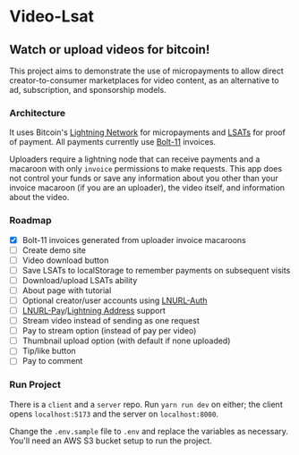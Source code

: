 # Video-Lsat

## Watch or upload videos for bitcoin!

This project aims to demonstrate the use of micropayments to allow direct creator-to-consumer marketplaces for video content, as an alternative to ad, subscription, and sponsorship models.

### Architecture

It uses Bitcoin's [Lightning Network](https://lightning.network/) for micropayments and [LSATs](https://lsat.tech/) for proof of payment. All payments currently use [Bolt-11]() invoices.

Uploaders require a lightning node that can receive payments and a macaroon with only `invoice` permissions to make requests. This app does not control your funds or save any information about you other than your invoice macaroon (if you are an uploader), the video itself, and information about the video.

### Roadmap

- [x] Bolt-11 invoices generated from uploader invoice macaroons
- [ ] Create demo site
- [ ] Video download button
- [ ] Save LSATs to localStorage to remember payments on subsequent visits
- [ ] Download/upload LSATs ability
- [ ] About page with tutorial
- [ ] Optional creator/user accounts using [LNURL-Auth](https://lightninglogin.live/learn)
- [ ] [LNURL-Pay](https://github.com/lnurl/luds/blob/luds/06.md)/[Lightning Address](https://lightningaddress.com/) support
- [ ] Stream video instead of sending as one request
- [ ] Pay to stream option (instead of pay per video)
- [ ] Thumbnail upload option (with default if none uploaded)
- [ ] Tip/like button
- [ ] Pay to comment

### Run Project

There is a `client` and a `server` repo.
Run `yarn run dev` on either; the client opens `localhost:5173` and the server on `localhost:8000`.

Change the `.env.sample` file to `.env` and replace the variables as necessary. You'll need an AWS S3 bucket setup to run the project.
